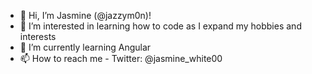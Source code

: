 - 👋 Hi, I’m Jasmine (@jazzym0n)!
- 👀 I’m interested in learning how to code as I expand my hobbies and interests 
- 🌱 I’m currently learning Angular
- 📫 How to reach me - Twitter: @jasmine_white00

<!---
jazzym0n/jazzym0n is a ✨ special ✨ repository because its `README.md` (this file) appears on your GitHub profile.
You can click the Preview link to take a look at your changes.
--->
